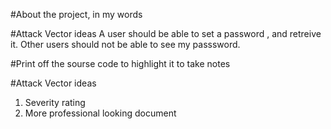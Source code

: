 #About the project, in my words


#Attack Vector ideas
A user should be able to set a password , and retreive it. Other users should not be able to see my passsword.

#Print off the sourse code to highlight it to take notes


#Attack Vector ideas
1. Severity rating
2. More professional looking document
